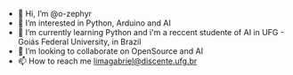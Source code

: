 - 👋 Hi, I’m @o-zephyr
- 👀 I’m interested in Python, Arduino and AI
- 🌱 I’m currently learning Python and i'm a reccent studente of AI in UFG - Goiás Federal University, in Brazil
- 💞️ I’m looking to collaborate on OpenSource and AI
- 📫 How to reach me limagabriel@discente.ufg.br

<!---
o-zephyr/o-zephyr is a ✨ special ✨ repository because its `README.md` (this file) appears on your GitHub profile.
You can click the Preview link to take a look at your changes.
--->
